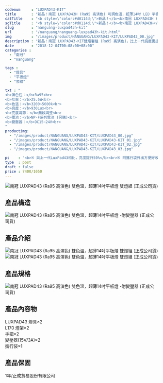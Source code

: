 ```yaml
---
codenum     : "LUXPAD43-KIT"
title       : "新品！南冠 LUXPAD43H (Ra95 高演色) 可調色溫，超薄14吋 LED 平板攝影燈 (雙燈組) | 正成公司貨"
catTitle    : "<b style=\"color:#d0114d;\">新品！</b><b>南冠 LUXPAD43H (套組)</b><br>可調色溫，超薄14吋LED平板燈"
sgTitle     : "<b style=\"color:#d0114d;\">新品！</b><b>南冠 LUXPAD43H</b><br><br>(Ra95 高演色) 可調色溫，超薄14吋 LED 平板攝影燈 (雙燈組) "
slug        : "nanguang-luxpad43h-kit"
url         : "/nanguang/nanguang-luxpad43h-kit.html"
img         : "/images/product/NANGUANG/LUXPAD43-KIT/LUXPAD43_00.jpg"
description : "新品！南冠 LUXPAD43-KIT雙燈套組 (Ra95 高演色)，比上一代亮度更提升了50%，雙色溫超薄的LED平板攝影燈，錄影、打光的好幫手，正成公司貨"
date        : "2018-12-04T00:08:00+08:00"
categories :
  - "南冠"
  - "nanguang"

tags :
  - "燈具"
  - "平板燈"
  - "套組"

txt : "
<b>演色性：</b>Ra95<br>
<b>功率：</b>25.6W<br>
<b>色溫：</b>3200~5600k<br>
<b>亮度：</b>930Lux<br>
<b>亮度調節：</b>無段調整<br>
<b>電池：</b>NP-F系列電池 (另購)<br>
<b>變壓器：</b>DC15~24V<br>
"
productimg:
  - "/images/product/NANGUANG/LUXPAD43-KIT/LUXPAD43_00.jpg"
  - "/images/product/NANGUANG/LUXPAD43-KIT/LUXPAD43-KIT_01.jpg"
  - "/images/product/NANGUANG/LUXPAD43-KIT/LUXPAD43-KIT_02.jpg"
  - "/images/product/NANGUANG/LUXPAD43-KIT/LUXPAD43_03.jpg"

ps    : "<b>※ 與上一代LuxPad43相比，亮度提升50%</b><br>※ 附攜行袋外出方便好收納"
type  : post
draft : false
price : 7400/1050
---
```

<p>
<img src="/images/product/NANGUANG/LUXPAD43-KIT/LUXPAD43-KIT_05.jpg" alt="南冠 LUXPAD43 (Ra95 高演色) 雙色溫，超薄14吋平板燈 雙燈組 (正成公司貨)">
</p>
<h2>產品構造</h2>
<p>
<img src="/images/product/NANGUANG/LUXPAD43/LUXPAD43_06.jpg" alt="南冠 LUXPAD43 (Ra95 高演色) 雙色溫，超薄14吋平板燈 -附變壓器 (正成公司貨)">
</p>
<h2>產品介紹</h2>
<p>
<img src="/images/product/NANGUANG/LUXPAD43-KIT/LUXPAD43-KIT_06.jpg" alt="南冠 LUXPAD43 (Ra95 高演色) 雙色溫，超薄14吋平板燈 雙燈組 (正成公司貨)">
<img src="/images/product/NANGUANG/LUXPAD43-KIT/LUXPAD43-KIT_07.jpg" alt="南冠 LUXPAD43 (Ra95 高演色) 雙色溫，超薄14吋平板燈 雙燈組 (正成公司貨)">
</p>
<h2>產品規格</h2>
<p>
<img src="/images/product/NANGUANG/LUXPAD43/LUXPAD43_14.jpg" alt="南冠 LUXPAD43 (Ra95 高演色) 雙色溫，超薄14吋平板燈 -附變壓器 (正成公司貨)">
</p>
<h2>產品內容物</h2>
<p>
LUXPAD43 燈具×2 <br>
L170 燈架×2 <br>
手把×2 <br>                       
變壓器(15V/3A)×2 <br>
攜行袋×1 <br>
</p>
<h2>產品保固</h2>
<p>
1年/正成貿易股份有限公司
</p>